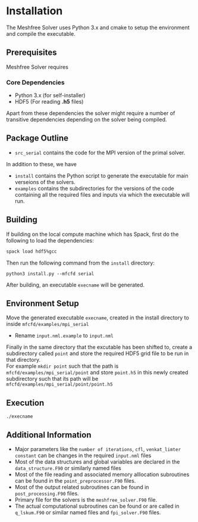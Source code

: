 # Installation
The Meshfree Solver uses Python 3.x and cmake to setup the environment and compile the executable. 

## Prerequisites
Meshfree Solver requires

### Core Dependencies
* Python 3.x (for self-installer)
* HDF5 (For reading **.h5** files)

Apart from these dependencies the solver might require a number of transitive dependencies depending on the solver being compiled.


## Package Outline 

* `src_serial` contains the code for the MPI version of the primal solver. 

In addition to these, we have
* `install` contains the Python script to generate the executable for main verseions of the solvers.
* `examples` contains the subdirectories for the versions of the code containing all the required files and inputs via which the executable will run.

## Building
If building on the local compute machine which has Spack, first do the following to load the dependencies:
```bash
spack load hdf5%gcc
```

Then run the following command from the `install` directory:

`python3 install.py --mfcfd serial`

After building, an executable `execname` will be generated.

## Environment Setup

Move the generated executable `execname`, created in the install directory to inside `mfcfd/examples/mpi_serial`
* Rename `input.nml.example` to `input.nml` 

Finally in the same directory that the excutable has been shifted to, create a subdirectory called `point` and store the required HDF5 grid file to be run in that directory.  
For example `mkdir point` such that the path is `mfcfd/examples/mpi_serial/point` and store `point.h5` in this newly created subdirectory such that its path will be `mfcfd/examples/mpi_serial/point/point.h5`


## Execution

```
./execname
```

## Additional Information

* Major parameters like the `number of iterations`, `cfl`, `venkat_limter constant` can be changes in the required `input.nml` files 
* Most of the data structures and global variables are declared in the `data_structure.F90` or similarly named files
* Most of the file reading and associated memory alllocation subroutines can be found in the `point_preprocessor.F90` files.
* Most of the output related subroutines can be found in `post_processing.F90` files.
* Primary file for the solvers is the `meshfree_solver.F90` file.
* The actual computational subroutines can be found or are called in `q_lskum.F90` or similar named files and `fpi_solver.F90` files. 
